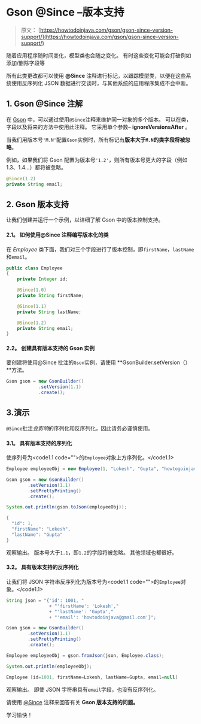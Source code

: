# Gson @Since –版本支持

> 原文： [https://howtodoinjava.com/gson/gson-since-version-support/](https://howtodoinjava.com/gson/gson-since-version-support/)

随着应用程序随时间变化，模型类也会随之变化。 有时这些变化可能会打破例如 添加/删除字段等

所有此类更改都可以使用 **@Since** 注释进行标记，以跟踪模型类，以便在这些系统使用反序列化 JSON 数据进行交谈时，与其他系统的应用程序集成不会中断。

## 1\. Gson @Since 注解

在 [Gson](https://howtodoinjava.com/learningpaths/gson/) 中，可以通过使用`@Since`注释来维护同一对象的多个版本。 可以在类，字段以及将来的方法中使用此注释。 它采用单个参数– **ignoreVersionsAfter** 。

当我们用版本号`'M.N'`配置`Gson`实例时，所有标记有**版本大于`M.N`的类字段将被忽略**。

例如，如果我们将 Gson 配置为版本号`'1.2'`，则所有版本号更大的字段（例如 1.3、1.4…）都将被忽略。

```java
@Since(1.2)
private String email;

```

## 2\. Gson 版本支持

让我们创建并运行一个示例，以详细了解 Gson 中的版本控制支持。

#### 2.1。 如何使用@Since 注释编写版本化的类

在 *Employee* 类下面，我们对三个字段进行了版本控制，即`firstName`，`lastName`和`email`。

```java
public class Employee 
{
	private Integer id;

	@Since(1.0)
    private String firstName;

    @Since(1.1)
    private String lastName;

    @Since(1.2)
    private String email;
}

```

#### 2.2。 创建具有版本支持的 Gson 实例

要创建将使用@Since 批注的`Gson`实例，请使用 **GsonBuilder.setVersion（）**方法。

```java
Gson gson = new GsonBuilder()
			.setVersion(1.1)
			.create();

```

## 3.演示

`@Since`批注*会影响*的序列化和反序列化，因此请务必谨慎使用。

#### 3.1。 具有版本支持的序列化

使序列号为<code1.1 code="">的`Employee`对象上方序列化。</code1.1>

```java
Employee employeeObj = new Employee(1, "Lokesh", "Gupta", "howtogoinjava@gmail.com");

Gson gson = new GsonBuilder()
		.setVersion(1.1)
		.setPrettyPrinting()
		.create();

System.out.println(gson.toJson(employeeObj));

```

```java
{
  "id": 1,
  "firstName": "Lokesh",
  "lastName": "Gupta"
}

```

观察输出。 版本号大于`1.1`，即`1.2`的字段将被忽略。 其他领域也都很好。

#### 3.2。 具有版本支持的反序列化

让我们将 JSON 字符串反序列化为版本号为<code1.1 code="">的`Employee`对象。</code1.1>

```java
String json = "{'id': 1001, "
				+ "'firstName': 'Lokesh',"
				+ "'lastName': 'Gupta',"
				+ "'email': 'howtodoinjava@gmail.com'}";

Gson gson = new GsonBuilder()
		.setVersion(1.1)
		.setPrettyPrinting()
		.create();

Employee employeeObj = gson.fromJson(json, Employee.class);

System.out.println(employeeObj);

```

```java
Employee [id=1001, firstName=Lokesh, lastName=Gupta, email=null]

```

观察输出。 即使 JSON 字符串具有`email`字段，也没有反序列化。

请使用 [@Since](https://static.javadoc.io/com.google.code.gson/gson/2.8.5/com/google/gson/annotations/Since.html) 注释来回答有关 **Gson 版本支持的问题。**

学习愉快！